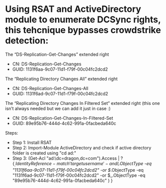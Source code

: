 # Using RSAT and ActiveDirectory module to enumerate DCSync rights, this tehcnique bypasses crowdstrike detection:

The “DS-Replication-Get-Changes” extended right
- CN: DS-Replication-Get-Changes
- GUID: 1131f6aa-9c07-11d1-f79f-00c04fc2dcd2

The “Replicating Directory Changes All” extended right
- CN: DS-Replication-Get-Changes-All
- GUID: 1131f6ad-9c07-11d1-f79f-00c04fc2dcd2

The “Replicating Directory Changes In Filtered Set” extended right (this one isn’t always needed but we can add it just in case :)
- CN: DS-Replication-Get-Changes-In-Filtered-Set
- GUID: 89e95b76-444d-4c62-991a-0facbeda640c

Steps:
- Step 1: Install RSAT
- Step 2: Import-Module ActiveDirectory and check if active directory folder is created using "cd ad:"
- Step 3: (Get-Acl "ad:\dc=dragon,dc=com").Access | ? {$_.IdentityReference -match 'targetusername' -and ($_.ObjectType -eq "1131f6aa-9c07-11d1-f79f-00c04fc2dcd2" -or $_.ObjectType -eq "1131f6ad-9c07-11d1-f79f-00c04fc2dcd2" -or $_.ObjectType -eq "89e95b76-444d-4c62-991a-0facbeda640c" ) }
